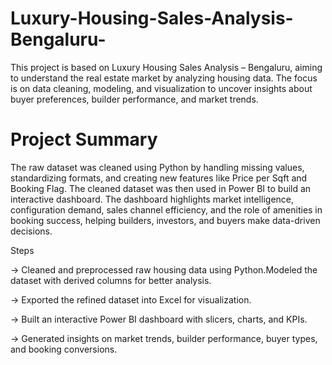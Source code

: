 # Luxury-Housing-Sales-Analysis-Bengaluru-
This project is based on Luxury Housing Sales Analysis – Bengaluru, aiming to understand the real estate market by analyzing housing data. The focus is on data cleaning, modeling, and visualization to uncover insights about buyer preferences, builder performance, and market trends.

# Project Summary
The raw dataset was cleaned using Python by handling missing values, standardizing formats, and creating new features like Price per Sqft and Booking Flag. The cleaned dataset was then used in Power BI to build an interactive dashboard. The dashboard highlights market intelligence, configuration demand, sales channel efficiency, and the role of amenities in booking success, helping builders, investors, and buyers make data-driven decisions.

Steps

-> Cleaned and preprocessed raw housing data using Python.Modeled the dataset with derived columns for better analysis.

-> Exported the refined dataset into Excel for visualization.

-> Built an interactive Power BI dashboard with slicers, charts, and KPIs.
 
-> Generated insights on market trends, builder performance, buyer types, and booking conversions.
